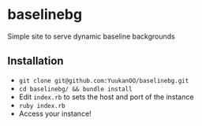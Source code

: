baselinebg
==========

Simple site to serve dynamic baseline backgrounds

## Installation

- `git clone git@github.com:YuukanOO/baselinebg.git`
- `cd baselinebg/ && bundle install`
- Edit `index.rb` to sets the host and port of the instance
- `ruby index.rb`
- Access your instance!